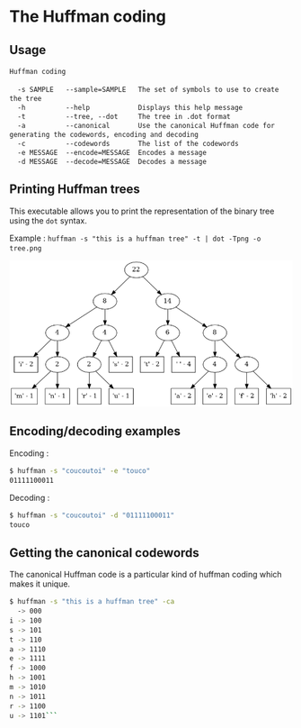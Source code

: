 # The Huffman coding

## Usage
```
Huffman coding

  -s SAMPLE   --sample=SAMPLE   The set of symbols to use to create the tree
  -h          --help            Displays this help message
  -t          --tree, --dot     The tree in .dot format
  -a          --canonical       Use the canonical Huffman code for generating the codewords, encoding and decoding
  -c          --codewords       The list of the codewords
  -e MESSAGE  --encode=MESSAGE  Encodes a message
  -d MESSAGE  --decode=MESSAGE  Decodes a message
```

## Printing Huffman trees

This executable allows you to print the representation of the binary tree using the `dot` syntax.

Example : `huffman -s "this is a huffman tree" -t | dot -Tpng -o tree.png`

![The tree](tree.png)

## Encoding/decoding examples

Encoding : 
```sh
$ huffman -s "coucoutoi" -e "touco"
01111100011
```
Decoding : 
```sh
$ huffman -s "coucoutoi" -d "01111100011"
touco
```
## Getting the canonical codewords

The canonical Huffman code is a particular kind of huffman coding which makes it unique.

```sh
$ huffman -s "this is a huffman tree" -ca
  -> 000
i -> 100
s -> 101
t -> 110
a -> 1110
e -> 1111
f -> 1000
h -> 1001
m -> 1010
n -> 1011
r -> 1100
u -> 1101```